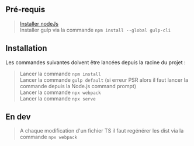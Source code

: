 ## Pré-requis

> [Installer nodeJs](https://nodejs.org/)<br/>
> Installer gulp via la commande `npm install --global gulp-cli`

## Installation

Les commandes suivantes doivent être lancées depuis la racine du projet : <br/>

> Lancer la commande `npm install`<br/>
> Lancer la commande `gulp default` (si erreur PSR alors il faut lancer la commande depuis la Node.js command prompt)<br/>
> Lancer la commande `npx webpack`<br/>
> Lancer la commande `npx serve`

## En dev

> A chaque modification d'un fichier TS il faut regénérer les dist via la commande `npx webpack`